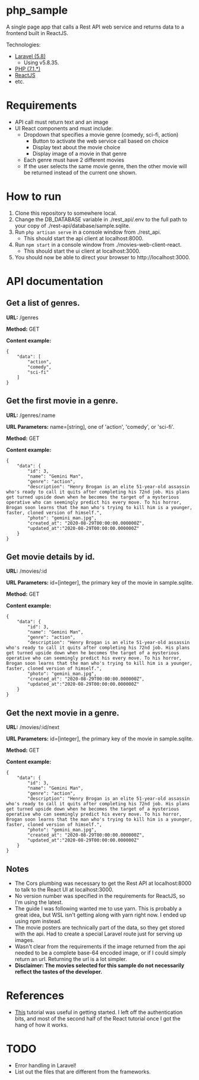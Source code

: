 # php_sample
A single page app that calls a Rest API web service and returns data to a frontend built in ReactJS.

Technologies:
* [Laravel (5.8)](https://laravel.com/)
    * Using v5.8.35.
* [PHP (7.1.*)](https://www.php.net/)
* [ReactJS](https://reactjs.org/)
* etc.

# Requirements
* API call must return text and an image
*  UI React components and must include:
    * Dropdown that specifies a movie genre (comedy, sci-fi, action)
        * Button to activate the web service call based on choice
        * Display text about the movie choice
        * Display image of a movie in that genre
    * Each genre must have 2 different movies
    * If the user selects the same movie genre, then the other movie will be returned instead
of the current one shown.

# How to run

1. Clone this repository to somewhere local.
2. Change the DB_DATABASE variable in ./rest_api/.env to the full path to your copy of ./rest-api/database/sample.sqlite.
3. Run `php artisan serve` in a console window from ./rest_api.
    * This should start the api client at localhost:8000.
4. Run `npm start` in a console window from ./movies-web-client-react.
    * This should start the ui client at localhost:3000.
5. You should now be able to direct your browser to http://localhost:3000.

# API documentation

## Get a list of genres.

**URL:** /genres

**Method:** GET

**Content example:**
```
{
    "data": [
        "action",
        "comedy",
        "sci-fi"
    ]
}
```

## Get the first movie in a genre.

**URL:** /genres/:name

**URL Parameters:** name=\[string\], one of 'action', 'comedy', or 'sci-fi'.

**Method:** GET

**Content example:** 
```
{
    "data": {
        "id": 3,
        "name": "Gemini Man",
        "genre": "action",
        "description": "Henry Brogan is an elite 51-year-old assassin who's ready to call it quits after completing his 72nd job. His plans get turned upside down when he becomes the target of a mysterious operative who can seemingly predict his every move. To his horror, Brogan soon learns that the man who's trying to kill him is a younger, faster, cloned version of himself.",
        "photo": "gemini_man.jpg",
        "created_at": "2020-08-29T00:00:00.000000Z",
        "updated_at":"2020-08-29T00:00:00.000000Z"
    }
}
```

## Get movie details by id.

**URL:** /movies/:id

**URL Parameters:** id=\[integer\], the primary key of the movie in sample.sqlite.

**Method:** GET

**Content example:**
```
{
    "data": {
        "id": 3,
        "name": "Gemini Man",
        "genre": "action",
        "description": "Henry Brogan is an elite 51-year-old assassin who's ready to call it quits after completing his 72nd job. His plans get turned upside down when he becomes the target of a mysterious operative who can seemingly predict his every move. To his horror, Brogan soon learns that the man who's trying to kill him is a younger, faster, cloned version of himself.",
        "photo": "gemini_man.jpg",
        "created_at": "2020-08-29T00:00:00.000000Z",
        "updated_at":"2020-08-29T00:00:00.000000Z"
    }
}
```

## Get the next movie in a genre.

**URL:** /movies/:id/next

**URL Parameters:** id=\[integer\], the primary key of the movie in sample.sqlite.

**Method:** GET

**Content example:** 
```
{
    "data": {
        "id": 3,
        "name": "Gemini Man",
        "genre": "action",
        "description": "Henry Brogan is an elite 51-year-old assassin who's ready to call it quits after completing his 72nd job. His plans get turned upside down when he becomes the target of a mysterious operative who can seemingly predict his every move. To his horror, Brogan soon learns that the man who's trying to kill him is a younger, faster, cloned version of himself.",
        "photo": "gemini_man.jpg",
        "created_at": "2020-08-29T00:00:00.000000Z",
        "updated_at":"2020-08-29T00:00:00.000000Z"
    }
}
```

## Notes

* The Cors plumbing was necessary to get the Rest API at localhost:8000 to talk to the React UI at localhost:3000.
* No version number was specified in the requirements for ReactJS, so I'm using the latest.
* The guide I was following wanted me to use yarn.  This is probably a great idea, but WSL isn't getting along with yarn right now.  I ended up using npm instead.
* The movie posters are technically part of the data, so they get stored with the api.  Had to create a special Laravel route just for serving up images.
* Wasn't clear from the requirements if the image returned from the api needed to be a complete base-64 encoded image, or if I could simply return an url.  Returning the url is a lot simpler.
* **Disclaimer: The movies selected for this sample do not necessarily reflect the tastes of the developer.**

# References

* [This](https://developer.okta.com/blog/2018/12/06/crud-app-laravel-react) tutorial was useful in getting started.  I left off the authentication bits, and most of the second half of the React tutorial once I got the hang of how it works.

# TODO
* Error handling in Laravel!
* List out the files that are different from the frameworks.
